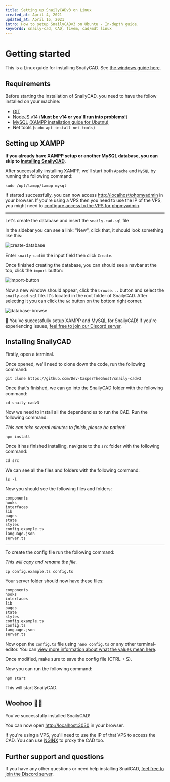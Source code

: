 ```yaml
---
title: Setting up SnailyCADv3 on Linux
created_at: April 4, 2021
updated_at: April 16, 2021
intro: How to setup SnailyCADv3 on Ubuntu - In-depth guide.
keywords: snaily-cad, CAD, fivem, cad/mdt linux
---
```


# Getting started

This is a Linux guide for installing SnailyCAD. See [the windows guide here](/blog/setting-up-snailycad).

## Requirements

Before starting the installation of SnailyCAD, you need to have the follow installed on your machine:

- [GIT](https://git-scm.com/downloads)
- [NodeJS v14](https://nodejs.org) (**Must be v14 or you'll run into problems!**)
- [MySQL](https://www.apachefriends.org/download.html#download-linux) [(XAMPP installation guide for Ubutnu)](https://vitux.com/ubuntu-xampp/)
- Net tools (`sudo apt install net-tools`)

## Setting up XAMPP

**If you already have XAMPP setup or another MySQL database, you can skip to [Installing SnailyCAD](#installing-snailycad).**

After successfully installing XAMPP, we'll start both `Apache` and `MySQL` by running the following command:

```console
sudo /opt/lampp/lampp mysql
```

If started successfully, you can now access <http://localhost/phpmyadmin> in your browser. If you're using a VPS then you need to use the IP of the VPS, you might need to [configure access to the VPS for phpmyadmin](https://stackoverflow.com/questions/23235363/forbidden-you-dont-have-permission-to-access-phpmyadmin-on-this-server).

---

Let's create the database and insert the `snaily-cad.sql` file

In the sidebar you can see a link: "New", click that, it should look something like this:

![create-database](/blog/create-database.png)

Enter `snaily-cad` in the input field then click `Create`.

Once finished creating the database, you can should see a navbar at the top, click the `import` button:

![import-button](/blog/import-button.png)

Now a new window should appear, click the `browse...` button and select the `snaily-cad.sql` file. It's located in the root folder of SnailyCAD. After selecting it you can click the `Go` button on the bottom right corner.

![database-browse](/blog/database-browse.png)

🎉 You've successfully setup XAMPP and MySQL for SnailyCAD! If you're experiencing issues, [feel free to join our Discord server](https://discord.gg/eGnrPqEH7U).

## Installing SnailyCAD

Firstly, open a terminal.

Once opened, we'll need to clone down the code, run the following command:

```console
git clone https://github.com/Dev-CasperTheGhost/snaily-cadv3
```

Once that's finished, we can go into the SnailyCAD folder with the following command:

```console
cd snaily-cadv3
```

Now we need to install all the dependencies to run the CAD. Run the following command:

_This can take several minutes to finish, please be patient!_

```console
npm install
```

Once it has finished installing, navigate to the `src` folder with the following command:

```console
cd src
```

We can see all the files and folders with the following command:

```console
ls -l
```

Now you should see the following files and folders:

```console
components
hooks
interfaces
lib
pages
state
styles
config.example.ts
language.json
server.ts
```

---

To create the config file run the following command:

_This will copy and rename the file._

```console
cp config.example.ts config.ts
```

Your server folder should now have these files:

```console
components
hooks
interfaces
lib
pages
state
styles
config.example.ts
config.ts
language.json
server.ts
```

Now open the `config.ts` file using `nano config.ts` or any other terminal-editor. You can [view more information about what the values mean here](https://github.com/Dev-CasperTheGhost/snaily-cadv3/wiki/Config-file).

Once modified, make sure to save the config file (CTRL + S).

Now you can run the following command:

```console
npm start
```

This will start SnailyCAD.

## Woohoo 🎉🎉

You've successfully installed SnailyCAD!

You can now open <http://localhost:3030> in your browser.

If you're using a VPS, you'll need to use the IP of that VPS to access the CAD. You can use [NGINX](https://nginx.com) to proxy the CAD too.

## Further support and questions

If you have any other questions or need help installing SnailCAD, [feel free to join the Discord server](https://discord.gg/eGnrPqEH7U).

